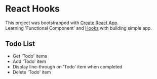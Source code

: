 # React Hooks
This project was bootstrapped with [Create React App](https://github.com/facebook/create-react-app).
<br />
Learning 'Functional Component' and [Hooks](https://reactjs.org/docs/hooks-intro.html) with building simple app.


## Todo List

- Get 'Todo' items 
- Add 'Todo' item
- Display line-through on 'Todo' item when completed
- Delete 'Todo' item  